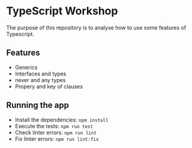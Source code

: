 # TypeScript Workshop

The purpose of this repository is to analyse how to use some features of Typescript.

## Features

- Generics
- Interfaces and types
- never and any types
- Propery and key of clauses

## Running the app

- Install the dependencies: `npm install`
- Execute the tests: `npm run test`
- Check linter errors: `npm run lint`
- Fix linter errors: `npm run lint:fix`

